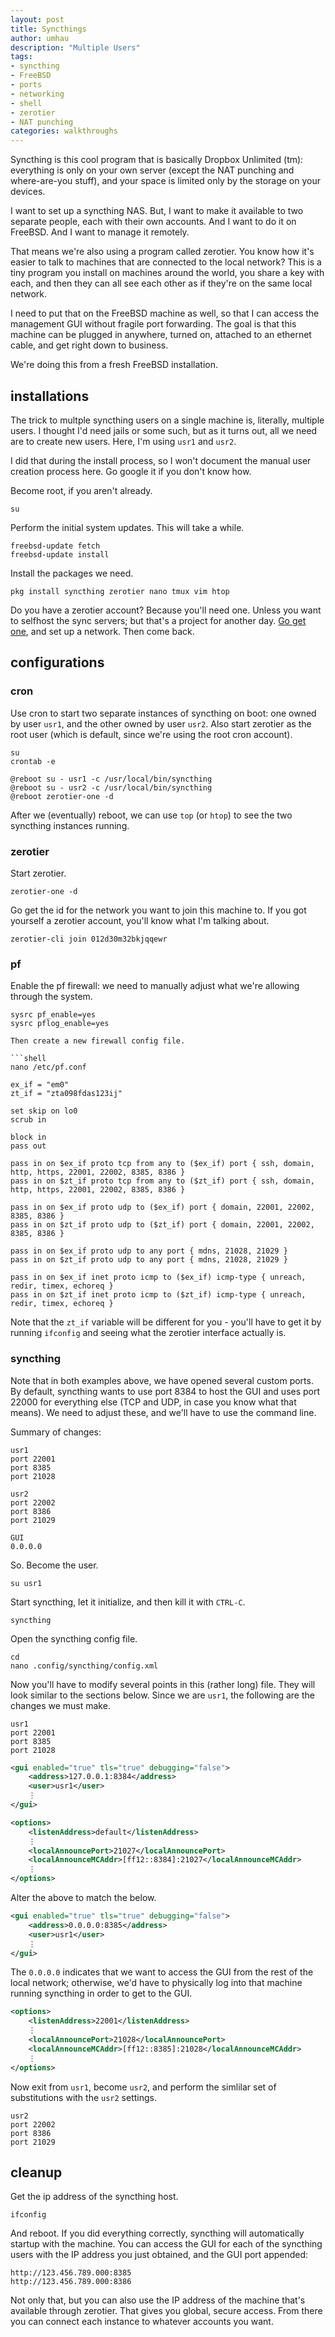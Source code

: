 ```yaml
---
layout: post
title: Syncthings
author: umhau
description: "Multiple Users"
tags: 
- syncthing
- FreeBSD
- ports
- networking
- shell
- zerotier
- NAT punching
categories: walkthroughs
---
```


Syncthing is this cool program that is basically Dropbox Unlimited (tm): everything is only on your own server (except the NAT punching and where-are-you stuff), and your space is limited only by the storage on your devices. 

I want to set up a syncthing NAS. But, I want to make it available to two separate people, each with their own accounts. And I want to do it on FreeBSD.  And I want to manage it remotely.

That means we're also using a program called zerotier. You know how it's easier to talk to machines that are connected to the local network? This is a tiny program you install on machines around the world, you share a key with each, and then they can all see each other as if they're on the same local network. 

I need to put that on the FreeBSD machine as well, so that I can access the management GUI without fragile port forwarding. The goal is that this machine can be plugged in anywhere, turned on, attached to an ethernet cable, and get right down to business. 

We're doing this from a fresh FreeBSD installation. 

installations
-------------

The trick to multple syncthing users on a single machine is, literally, multiple users. I thought I'd need jails or some such, but as it turns out, all we need are to create new users. Here, I'm using `usr1` and `usr2`.

I did that during the install process, so I won't document the manual user creation process here. Go google it if you don't know how. 

Become root, if you aren't already.

```shell
su
```

Perform the initial system updates. This will take a while.

```shell
freebsd-update fetch
freebsd-update install
```

Install the packages we need. 

```shell
pkg install syncthing zerotier nano tmux vim htop 
```

Do you have a zerotier account? Because you'll need one. Unless you want to selfhost the sync servers; but that's a project for another day. [Go get one](https://www.zerotier.com/download/), and set up a network. Then come back.

configurations
--------------

### cron

Use cron to start two separate instances of syncthing on boot: one owned by user `usr1`, and the other owned by user `usr2`. Also start zerotier as the root user (which is default, since we're using the root cron account).

```cron
su
crontab -e

@reboot su - usr1 -c /usr/local/bin/syncthing
@reboot su - usr2 -c /usr/local/bin/syncthing
@reboot zerotier-one -d
```

After we (eventually) reboot, we can use `top` (or `htop`) to see the two syncthing instances running.

### zerotier

Start zerotier.

```shell
zerotier-one -d
```

Go get the id for the network you want to join this machine to. If you got yourself a zerotier account, you'll know what I'm talking about.

    zerotier-cli join 012d30m32bkjqqewr

### pf

Enable the pf firewall: we need to manually adjust what we're allowing through the system.

```shell
sysrc pf_enable=yes
sysrc pflog_enable=yes

Then create a new firewall config file. 

```shell
nano /etc/pf.conf
```

```shell
ex_if = "em0"
zt_if = "zta098fdas123ij"

set skip on lo0
scrub in

block in
pass out

pass in on $ex_if proto tcp from any to ($ex_if) port { ssh, domain, http, https, 22001, 22002, 8385, 8386 }
pass in on $zt_if proto tcp from any to ($zt_if) port { ssh, domain, http, https, 22001, 22002, 8385, 8386 }

pass in on $ex_if proto udp to ($ex_if) port { domain, 22001, 22002, 8385, 8386 }
pass in on $zt_if proto udp to ($zt_if) port { domain, 22001, 22002, 8385, 8386 }

pass in on $ex_if proto udp to any port { mdns, 21028, 21029 }
pass in on $zt_if proto udp to any port { mdns, 21028, 21029 }

pass in on $ex_if inet proto icmp to ($ex_if) icmp-type { unreach, redir, timex, echoreq }
pass in on $zt_if inet proto icmp to ($zt_if) icmp-type { unreach, redir, timex, echoreq }
```

Note that the `zt_if` variable will be different for you - you'll have to get it by running `ifconfig` and seeing what the zerotier interface actually is. 

### syncthing

Note that in both examples above, we have opened several custom ports. By default, syncthing wants to use port 8384 to host the GUI and uses port 22000 for everything else (TCP and UDP, in case you know what that means). We need to adjust these, and we'll have to use the command line.

Summary of changes: 

    usr1
    port 22001
    port 8385
    port 21028

    usr2
    port 22002
    port 8386
    port 21029

    GUI
    0.0.0.0

So. Become the user.

    su usr1

Start syncthing, let it initialize, and then kill it with `CTRL-C`.

    syncthing

Open the syncthing config file. 

```shell
cd
nano .config/syncthing/config.xml
```

Now you'll have to modify several points in this (rather long) file. They will look similar to the sections below. Since we are `usr1`, the following are the changes we must make.

    usr1
    port 22001
    port 8385
    port 21028

```XML
<gui enabled="true" tls="true" debugging="false">
    <address>127.0.0.1:8384</address>
    <user>usr1</user>
    ⋮
</gui>
```

```XML
<options>
    <listenAddress>default</listenAddress>
    ⋮
    <localAnnouncePort>21027</localAnnouncePort>
    <localAnnounceMCAddr>[ff12::8384]:21027</localAnnounceMCAddr>
    ⋮
</options>
```

Alter the above to match the below. 

```XML
<gui enabled="true" tls="true" debugging="false">
    <address>0.0.0.0:8385</address>
    <user>usr1</user>
    ⋮
</gui>
```

The `0.0.0.0` indicates that we want to access the GUI from the rest of the local network; otherwise, we'd have to physically log into that machine running syncthing in order to get to the GUI.

```XML
<options>
    <listenAddress>22001</listenAddress>
    ⋮
    <localAnnouncePort>21028</localAnnouncePort>
    <localAnnounceMCAddr>[ff12::8385]:21028</localAnnounceMCAddr>
    ⋮
</options>
```

Now exit from `usr1`, become `usr2`, and perform the simlilar set of substitutions with the `usr2` settings. 

    usr2
    port 22002
    port 8386
    port 21029

cleanup
-------

Get the ip address of the syncthing host. 

```shell
ifconfig
```

And reboot. If you did everything correctly, syncthing will automatically startup with the machine.  You can access the GUI for each of the syncthing users with the IP address you just obtained, and the GUI port appended:

    http://123.456.789.000:8385
    http://123.456.789.000:8386

Not only that, but you can also use the IP address of the machine that's available through zerotier. That gives you global, secure access. From there you can connect each instance to whatever accounts you want.
